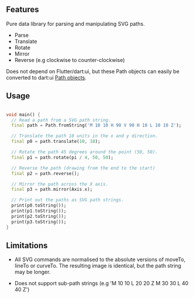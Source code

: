 ## Features

Pure data library for parsing and manipulating SVG paths.

* Parse
* Translate
* Rotate
* Mirror
* Reverse (e.g clockwise to counter-clockwise)

Does not depend on Flutter/dart:ui, but these Path objects can easily be converted to dart:ui [Path objects](https://api.flutter.dev/flutter/dart-ui/Path-class.html).

## Usage

```dart

void main() {
  // Read a path from a SVG path string.
  final path = Path.fromString('M 10 10 H 90 V 90 H 10 L 10 10 Z');

  // Translate the path 10 units in the x and y direction.
  final p0 = path.translate(10, 10);

  // Rotate the path 45 degrees around the point (50, 50).
  final p1 = path.rotate(pi / 4, 50, 50);

  // Reverse the path (drawing from the end to the start)
  final p2 = path.reverse();

  // Mirror the path across the X axis.
  final p3 = path.mirror(Axis.x);

  // Print out the paths as SVG path strings.
  print(p0.toString());
  print(p1.toString());
  print(p2.toString());
  print(p3.toString());
}
```

## Limitations

* All SVG commands are normalised to the absolute versions of moveTo, lineTo or
  curveTo. The resulting image is identical, but the path string may be longer.

* Does not support sub-path strings (e.g 'M 10 10 L 20 20 Z   M 30 30 L 40 40 Z')